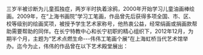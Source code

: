 
三岁半被诊断为儿童孤独症，两岁半时执着涂鸦，2000年开始学习儿童油画棒绘画。2009年，在“上海书画院”学习工笔画，作品曾先后获得多项全国、市、区、校等级别的绘画奖项，被授予学生艺术家称号，他热衷公益，经常绢画或捐画款帮助需要帮助的同伴。在长宁特教中心和长宁初职的精心组织下，2012年12月，为期半个月，主题为“艺术点燃生命---伟伟工笔画个展”在上海虹桥当代艺术馆举办。迄今为止，伟伟的作品曾在以下艺术殿堂展出：